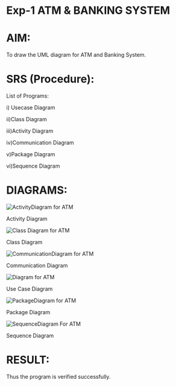 # Exp-1 ATM & BANKING SYSTEM

# AIM:
To draw the UML diagram for ATM and Banking System.

# SRS (Procedure):
List of Programs:

i) Usecase Diagram

ii)Class Diagram

iii)Activity Diagram

iv)Communication Diagram

v)Package Diagram

vi)Sequence Diagram



# DIAGRAMS:
![ActivityDiagram for ATM](https://github.com/user-attachments/assets/a37ba24b-11ce-42f9-8eaa-93be115ca70e)

Activity Diagram

![Class Diagram for ATM](https://github.com/user-attachments/assets/a82b9397-2637-4266-9b68-23662caf2c30)

Class Diagram

![CommunicationDiagram for ATM](https://github.com/user-attachments/assets/9e10e5b3-57ed-4795-af64-e27b670da391)

Communication Diagram

![Diagram for ATM](https://github.com/user-attachments/assets/b27c2b6b-4fd2-4099-970a-e6077cd400f9)

Use Case Diagram

![PackageDiagram for ATM](https://github.com/user-attachments/assets/129dd077-00e8-4e08-9c12-b0a6a5b16336)

Package Diagram

![SequenceDiagram For ATM](https://github.com/user-attachments/assets/5ba6d057-4d9d-4c2c-abe6-d71647287485)

Sequence Diagram

# RESULT:
Thus the program is verified successfully.
